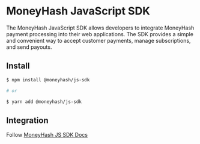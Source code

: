 # MoneyHash JavaScript SDK

The MoneyHash JavaScript SDK allows developers to integrate MoneyHash payment processing into their web applications. The SDK provides a simple and convenient way to accept customer payments, manage subscriptions, and send payouts.

## Install

```sh
$ npm install @moneyhash/js-sdk

# or

$ yarn add @moneyhash/js-sdk
```

## Integration

Follow [MoneyHash JS SDK Docs](https://docs.moneyhash.io/docs/javascript-sdk)
